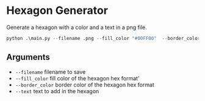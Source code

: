 # Hexagon Generator

Generate a hexagon with a color and a text in a png file.

```py
python .\main.py --filename .png --fill_color "#00FF00"  --border_color "#000000" --text "CENTER_TEXT"
```

## Arguments
* ```--filename``` filename to save
* ```--fill_color``` fill color of the hexagon hex format'
* ```--border_color``` border color of the hexagon hex format
* ```--text``` text to add in the hexagon